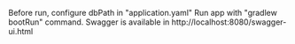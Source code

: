 Before run, configure dbPath in "application.yaml"
Run app with "gradlew bootRun" command. Swagger is available in http://localhost:8080/swagger-ui.html